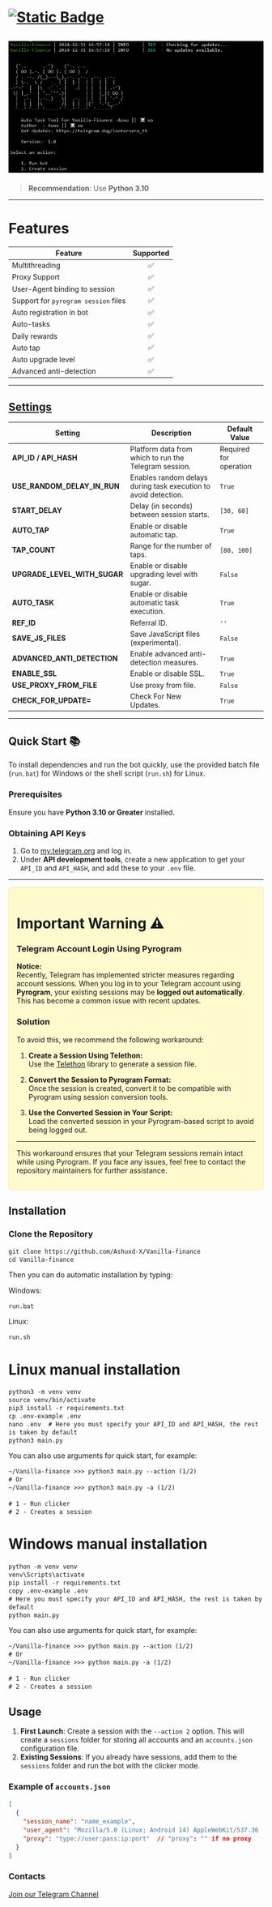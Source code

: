 # [![Static Badge](https://img.shields.io/badge/Telegram-Bot%20Link-Link?style=for-the-badge&logo=Telegram&logoColor=white&logoSize=auto&color=blue)](https://t.me/Vanilla_Finance_Bot/Vanillafinance?startapp=inviteId10332005)

## ![Vanilla Finance Bot](https://github.com/Ashuxd-X/Vanilla-finance/blob/main/Vanilla%20Bot.png?raw=true)


> **Recommendation**: Use **Python 3.10**

---

# Features
| Feature                           | Supported |
|-----------------------------------|:---------:|
| Multithreading                    |     ✅     |
| Proxy Support    |     ✅     |
| User-Agent binding to session     |     ✅     |
| Support for `pyrogram session` files      |     ✅     |
| Auto registration in bot          |     ✅     |
| Auto-tasks                        |     ✅     |
| Daily rewards                     |     ✅     |
| Auto tap                |     ✅     |
| Auto upgrade level                |     ✅     |
| Advanced anti-detection           |     ✅     |

---

## [Settings](https://github.com/Ashuxd-X/Vanilla-finance-BOT/blob/master/.env-example/)
| Setting                  | Description                                                                                               | Default Value           |
|--------------------------|-----------------------------------------------------------------------------------------------------------|-------------------------|
| **API_ID / API_HASH**    | Platform data from which to run the Telegram session.                                                     | Required for operation  |
| **USE_RANDOM_DELAY_IN_RUN** | Enables random delays during task execution to avoid detection.                                           | `True`                 |
| **START_DELAY**          | Delay (in seconds) between session starts.                                                               | `[30, 60]`             |
| **AUTO_TAP**             | Enable or disable automatic tap.                                                                         | `True`                 |
| **TAP_COUNT**            | Range for the number of taps.                                                                            | `[80, 100]`            |
| **UPGRADE_LEVEL_WITH_SUGAR** | Enable or disable upgrading level with sugar.                                                        | `False`                |
| **AUTO_TASK**            | Enable or disable automatic task execution.                                                              | `True`                 |
| **REF_ID**               | Referral ID.                                                                                             | `''`    |
| **SAVE_JS_FILES**        | Save JavaScript files (experimental).                                                                    | `False`                |
| **ADVANCED_ANTI_DETECTION** | Enable advanced anti-detection measures.                                                              | `True`                 |
| **ENABLE_SSL**           | Enable or disable SSL.                                                                                   | `True`                 |
| **USE_PROXY_FROM_FILE**  | Use proxy from file.                                                                                     | `False`                |
| **CHECK_FOR_UPDATE=**   | Check For New Updates.                                                                               | `True`                 |
---
## Quick Start 📚

To install dependencies and run the bot quickly, use the provided batch file (`run.bat`) for Windows or the shell script (`run.sh`) for Linux.

### Prerequisites
Ensure you have **Python 3.10 or Greater** installed.

### Obtaining API Keys
1. Go to [my.telegram.org](https://my.telegram.org) and log in.
2. Under **API development tools**, create a new application to get your `API_ID` and `API_HASH`, and add these to your `.env` file.

---

<div style="background-color: #FFFACD; padding: 15px; border: 1px solid #F5E79E; border-radius: 5px;">

# Important Warning ⚠️

### Telegram Account Login Using Pyrogram

**Notice:**  
Recently, Telegram has implemented stricter measures regarding account sessions. When you log in to your Telegram account using **Pyrogram**, your existing sessions may be **logged out automatically**. This has become a common issue with recent updates.  

### Solution  
To avoid this, we recommend the following workaround:

1. **Create a Session Using Telethon:**  
   Use the [Telethon](https://github.com/LonamiWebs/Telethon) library to generate a session file.

2. **Convert the Session to Pyrogram Format:**  
   Once the session is created, convert it to be compatible with Pyrogram using session conversion tools.

3. **Use the Converted Session in Your Script:**  
   Load the converted session in your Pyrogram-based script to avoid being logged out.

---

This workaround ensures that your Telegram sessions remain intact while using Pyrogram. If you face any issues, feel free to contact the repository maintainers for further assistance.

</div>

## Installation

### Clone the Repository
```shell
git clone https://github.com/Ashuxd-X/Vanilla-finance
cd Vanilla-finance
```

Then you can do automatic installation by typing:

Windows:
```shell
run.bat
```

Linux:
```shell
run.sh
```

# Linux manual installation
```shell
python3 -m venv venv
source venv/bin/activate
pip3 install -r requirements.txt
cp .env-example .env
nano .env  # Here you must specify your API_ID and API_HASH, the rest is taken by default
python3 main.py
```

You can also use arguments for quick start, for example:
```shell
~/Vanilla-finance >>> python3 main.py --action (1/2)
# Or
~/Vanilla-finance >>> python3 main.py -a (1/2)

# 1 - Run clicker
# 2 - Creates a session
```

# Windows manual installation
```shell
python -m venv venv
venv\Scripts\activate
pip install -r requirements.txt
copy .env-example .env
# Here you must specify your API_ID and API_HASH, the rest is taken by default
python main.py
```

You can also use arguments for quick start, for example:
```shell
~/Vanilla-finance >>> python main.py --action (1/2)
# Or
~/Vanilla-finance >>> python main.py -a (1/2)

# 1 - Run clicker
# 2 - Creates a session
```

## Usage
1. **First Launch**: Create a session with the `--action 2` option. This will create a `sessions` folder for storing all accounts and an `accounts.json` configuration file.
2. **Existing Sessions**: If you already have sessions, add them to the `sessions` folder and run the bot with the clicker mode.

### Example of `accounts.json`
```json
[
  {
    "session_name": "name_example",
    "user_agent": "Mozilla/5.0 (Linux; Android 14) AppleWebKit/537.36 (KHTML, like Gecko) Chrome/125.0.6422.165 Mobile Safari/537.36",
    "proxy": "type://user:pass:ip:port"  // "proxy": "" if no proxy
  }
]
```

### Contacts

[Join our Telegram Channel](https://t.me/Looterera_Th)
